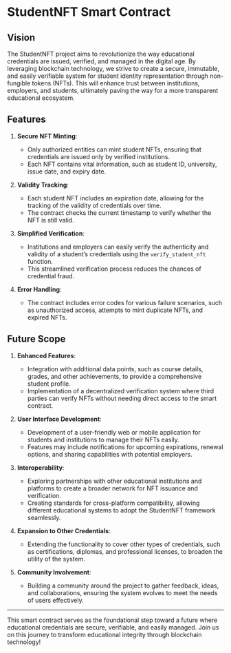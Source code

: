# StudentNFT Smart Contract

## Vision

The StudentNFT project aims to revolutionize the way educational credentials are issued, verified, and managed in the digital age. By leveraging blockchain technology, we strive to create a secure, immutable, and easily verifiable system for student identity representation through non-fungible tokens (NFTs). This will enhance trust between institutions, employers, and students, ultimately paving the way for a more transparent educational ecosystem.

## Features

1. **Secure NFT Minting**:

   - Only authorized entities can mint student NFTs, ensuring that credentials are issued only by verified institutions.
   - Each NFT contains vital information, such as student ID, university, issue date, and expiry date.

2. **Validity Tracking**:

   - Each student NFT includes an expiration date, allowing for the tracking of the validity of credentials over time.
   - The contract checks the current timestamp to verify whether the NFT is still valid.

3. **Simplified Verification**:

   - Institutions and employers can easily verify the authenticity and validity of a student’s credentials using the `verify_student_nft` function.
   - This streamlined verification process reduces the chances of credential fraud.

4. **Error Handling**:
   - The contract includes error codes for various failure scenarios, such as unauthorized access, attempts to mint duplicate NFTs, and expired NFTs.

## Future Scope

1. **Enhanced Features**:

   - Integration with additional data points, such as course details, grades, and other achievements, to provide a comprehensive student profile.
   - Implementation of a decentralized verification system where third parties can verify NFTs without needing direct access to the smart contract.

2. **User Interface Development**:

   - Development of a user-friendly web or mobile application for students and institutions to manage their NFTs easily.
   - Features may include notifications for upcoming expirations, renewal options, and sharing capabilities with potential employers.

3. **Interoperability**:

   - Exploring partnerships with other educational institutions and platforms to create a broader network for NFT issuance and verification.
   - Creating standards for cross-platform compatibility, allowing different educational systems to adopt the StudentNFT framework seamlessly.

4. **Expansion to Other Credentials**:

   - Extending the functionality to cover other types of credentials, such as certifications, diplomas, and professional licenses, to broaden the utility of the system.

5. **Community Involvement**:
   - Building a community around the project to gather feedback, ideas, and collaborations, ensuring the system evolves to meet the needs of users effectively.

---

This smart contract serves as the foundational step toward a future where educational credentials are secure, verifiable, and easily managed. Join us on this journey to transform educational integrity through blockchain technology!
